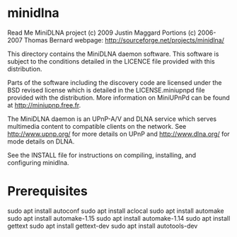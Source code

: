 # minidlna
Read Me
MiniDLNA project
(c) 2009 Justin Maggard
Portions (c) 2006-2007 Thomas Bernard
webpage: http://sourceforge.net/projects/minidlna/

This directory contains the MiniDLNA daemon software.
This software is subject to the conditions detailed in
the LICENCE file provided with this distribution.

Parts of the software including the discovery code are
licensed under the BSD revised license which is detailed
in the LICENSE.miniupnpd file provided with the distribution.
More information on MiniUPnPd can be found at http://miniupnp.free.fr.


The MiniDLNA daemon is an UPnP-A/V and DLNA service which
serves multimedia content to compatible clients on the network.
See http://www.upnp.org/ for more details on UPnP
and http://www.dlna.org/ for mode details on DLNA.

See the INSTALL file for instructions on compiling, installing,
and configuring minidlna.

Prerequisites
==================

sudo apt install autoconf
sudo apt install aclocal
sudo apt install automake
sudo apt install automake-1.15
sudo apt install automake-1.14
sudo apt install gettext
sudo apt install gettext-dev
sudo apt install autotools-dev


